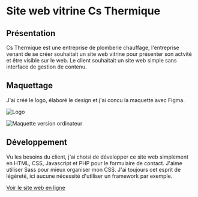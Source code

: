 # Site web vitrine Cs Thermique

## Présentation

Cs Thermique est une entreprise de plomberie chauffage, l'entreprise venant de se créer souhaitait un site web vitrine pour présenter son actvité et être visible sur le web.
Le client souhaitait un site web simple sans interface de gestion de contenu.

## Maquettage

J'ai créé le logo, élaboré le design et j'ai concu la maquette avec Figma.

![Logo](https://github.com/alicemimouni/projets/assets/82211729/a3166551-7942-40b8-96d8-4ee2617e8358)

![Maquette version ordinateur](https://github.com/alicemimouni/projets/assets/82211729/66002901-d8d1-43a2-93e3-f6f7a71a124b)

## Développement

Vu les besoins du client, j'ai choisi de développer ce site web simplement en HTML, CSS, Javascript et PHP pour le formulaire de contact. J'aime utiliser Sass pour mieux organiser mon CSS.
J'ai toujours cet esprit de légèreté, ici aucune nécessité d'utiliser un framework par exemple.

[Voir le site web en ligne](https://csthermique.fr)


